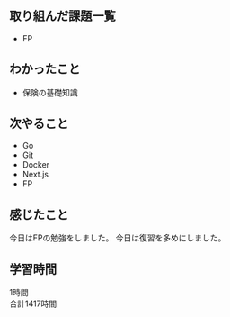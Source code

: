 ## 取り組んだ課題一覧
- FP

## わかったこと
- 保険の基礎知識

## 次やること
- Go
- Git
- Docker
- Next.js
- FP

## 感じたこと
今日はFPの勉強をしました。
今日は復習を多めにしました。

## 学習時間
1時間<br />
合計1417時間
